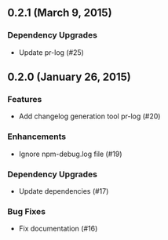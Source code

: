 ## 0.2.1 (March 9, 2015)

### Dependency Upgrades

* Update pr-log (#25)


## 0.2.0 (January 26, 2015)

### Features

* Add changelog generation tool pr-log (#20)

### Enhancements

* Ignore npm-debug.log file (#19)

### Dependency Upgrades

* Update dependencies (#17)

### Bug Fixes

* Fix documentation (#16)


